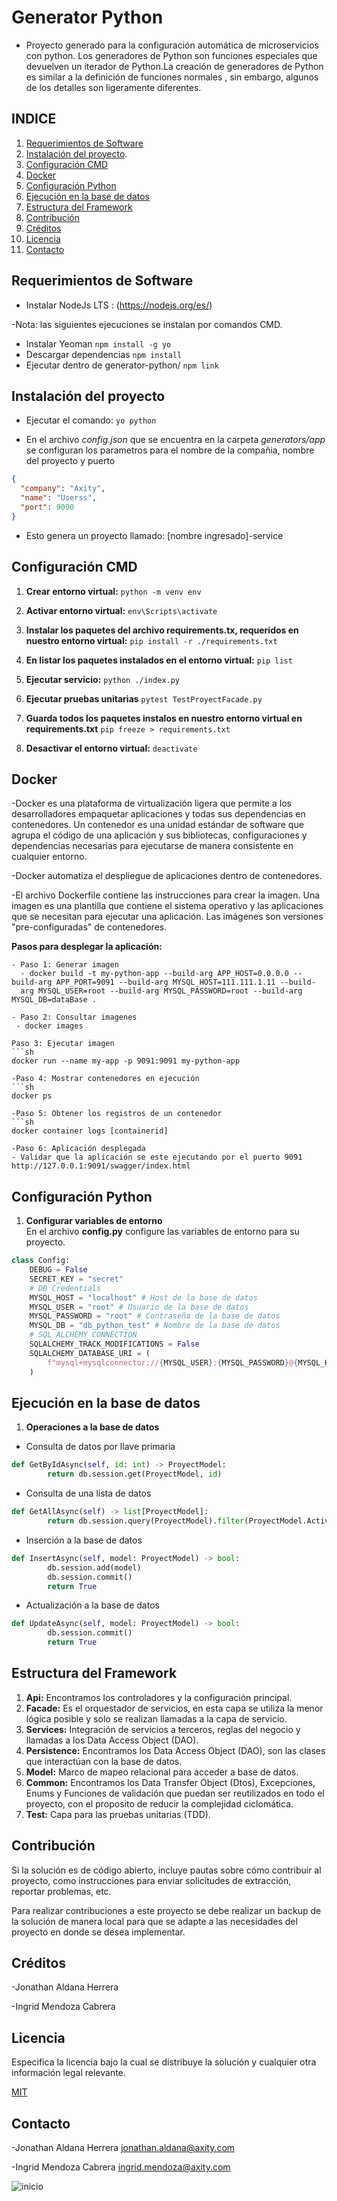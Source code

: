 # Generator Python
- Proyecto generado para la configuración automática de microservicios con python.
Los generadores de Python son funciones especiales que devuelven un iterador de Python.La creación de generadores de Python es similar a la definición de funciones normales , sin embargo, algunos de los detalles son ligeramente diferentes.

## INDICE

1. [Requerimientos de Software](#Requerimientos_de_Software)
2. [Instalación del proyecto](#Instalación_del_proyecto).
3. [Configuración CMD](#Configuración_CMD)
4. [Docker](#Docker)
5. [Configuración Python](#Configuración_Python)
6. [Ejecución en la base de datos](#Ejecución_en_la_base_de_datos)
7. [Estructura del Framework](#Estructura_del_Framework)
8. [Contribución](#Contribución)
9. [Créditos](#Créditos)
10. [Licencia](#Licencia)
11. [Contacto](#Contacto)

## Requerimientos de Software

* Instalar NodeJs LTS : (https://nodejs.org/es/)
  
-Nota: las siguientes ejecuciones se instalan por comandos CMD.
  
* Instalar Yeoman
    `npm install -g yo`
* Descargar dependencias 
    `npm install`
* Ejecutar dentro de generator-python/
    `npm link`

## Instalación del proyecto

- Ejecutar el comando: `yo python`  

- En el archivo *config.json* que se encuentra en la carpeta *generators/app* se configuran los parametros para el nombre de la compañia, nombre del proyecto y puerto

```json
{
  "company": "Axity",
  "name": "Userss",
  "port": 9090
}
```

- Esto genera un proyecto llamado: [nombre ingresado]-service

## Configuración CMD

1. **Crear entorno virtual:**
    `python -m venv env`

2. **Activar entorno virtual:**
    `env\Scripts\activate`

3. **Instalar los paquetes del archivo requirements.tx, requeridos en nuestro entorno virtual:**
    `pip install -r ./requirements.txt`

4. **En listar los paquetes instalados en el entorno virtual:**
    `pip list`

5. **Ejecutar servicio:**
    `python ./index.py`

6. **Ejecutar pruebas unitarias**
    `pytest TestProyectFacade.py`

7. **Guarda todos los paquetes instalos en nuestro entorno virtual en requirements.txt**
    `pip freeze > requirements.txt`

8. **Desactivar el entorno virtual:**
    `deactivate`

 
 ## Docker

-Docker es una plataforma de virtualización ligera que permite a los desarrolladores empaquetar aplicaciones y todas sus dependencias en contenedores. Un contenedor es una unidad estándar de software que agrupa el código de una aplicación y sus bibliotecas, configuraciones y dependencias necesarias para ejecutarse de manera consistente en cualquier entorno.

-Docker automatiza el despliegue de aplicaciones dentro de contenedores.
    
-El archivo Dockerfile contiene las instrucciones para crear la imagen. Una imagen es una plantilla que contiene el sistema operativo y las aplicaciones que se necesitan para ejecutar una aplicación. Las imágenes son versiones "pre-configuradas" de contenedores.
    
  **Pasos para desplegar la aplicación:**
    
    - Paso 1: Generar imagen
      - docker build -t my-python-app --build-arg APP_HOST=0.0.0.0 --build-arg APP_PORT=9091 --build-arg MYSQL_HOST=111.111.1.11 --build- 
      arg MYSQL_USER=root --build-arg MYSQL_PASSWORD=root --build-arg MYSQL_DB=dataBase .
    
    - Paso 2: Consultar imagenes
     - docker images
    
    Paso 3: Ejecutar imagen
    ```sh
    docker run --name my-app -p 9091:9091 my-python-app
    
    -Paso 4: Mostrar contenedores en ejecución
    ```sh
    docker ps
    
    -Paso 5: Obtener los registros de un contenedor
    ```sh
    docker container logs [containerid]
    
    -Paso 6: Aplicación desplegada
    - Validar que la aplicación se este ejecutando por el puerto 9091 http://127.0.0.1:9091/swagger/index.html

## Configuración Python

1. **Configurar variables de entorno**  
En el archivo **config.py** configure las variables de entorno para su proyecto.
```python
class Config:
    DEBUG = False
    SECRET_KEY = "secret"
    # DB Credentials
    MYSQL_HOST = "localhost" # Host de la base de datos
    MYSQL_USER = "root" # Usuario de la base de datos
    MYSQL_PASSWORD = "root" # Contraseña de la base de datos
    MYSQL_DB = "db_python_test" # Nombre de la base de datos
    # SQL ALCHEMY CONNECTION
    SQLALCHEMY_TRACK_MODIFICATIONS = False
    SQLALCHEMY_DATABASE_URI = (
        f"mysql+mysqlconnector://{MYSQL_USER}:{MYSQL_PASSWORD}@{MYSQL_HOST}/{MYSQL_DB}"
    )
```
## Ejecución en la base de datos

1. **Operaciones a la base de datos**
  - Consulta de datos por llave primaria
```python
def GetByIdAsync(self, id: int) -> ProyectModel:
        return db.session.get(ProyectModel, id)
```
  - Consulta de una lista de datos
```python
def GetAllAsync(self) -> list[ProyectModel]:
        return db.session.query(ProyectModel).filter(ProyectModel.Active == True).all()
```
  - Inserción a la base de datos
```python
def InsertAsync(self, model: ProyectModel) -> bool:
        db.session.add(model)
        db.session.commit()
        return True
```
- Actualización a la base de datos
```python
def UpdateAsync(self, model: ProyectModel) -> bool:
        db.session.commit()
        return True
```

## Estructura del Framework


1. **Api:** Encontramos los controladores y la configuración principal.
2. **Facade:** Es el orquestador de servicios, en esta capa se utiliza la menor lógica posible y solo se realizan llamadas a la capa de servicio.
3. **Services:** Integración de servicios a terceros, reglas del negocio y llamadas a los Data Access Object (DAO).
4. **Persistence:** Encontramos los Data Access Object (DAO), son las clases que interactúan con la base de datos.
5. **Model:** Marco de mapeo relacional para acceder a base de datos.
6. **Common:** Encontramos los Data Transfer Object (Dtos), Excepciones, Enums y Funciones de validación que puedan ser reutilizados en todo el proyecto, con el proposito de reducir la complejidad ciclomática.
7. **Test:** Capa para las pruebas unitarias (TDD).


## Contribución 
  Si la solución es de código abierto, incluye pautas sobre cómo contribuir al proyecto, como instrucciones para enviar solicitudes de extracción, reportar problemas, etc.
  
  Para realizar contribuciones a este proyecto se debe realizar un backup de la solución de manera local para que se adapte a las necesidades del proyecto en donde se desea implementar.

## Créditos

-Jonathan Aldana Herrera 

-Ingrid Mendoza Cabrera 
 

## Licencia 

Especifica la licencia bajo la cual se distribuye la solución y cualquier otra información legal relevante.

[MIT](https://opensource.org/licenses/MIT)

## Contacto

-Jonathan Aldana Herrera           jonathan.aldana@axity.com

-Ingrid Mendoza Cabrera            ingrid.mendoza@axity.com


![inicio](./assets/CReA.png)
